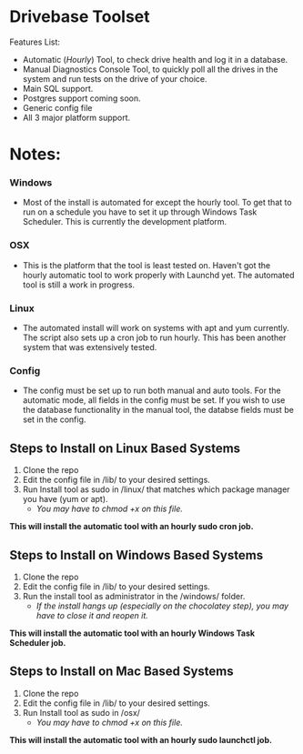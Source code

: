 # Drivebase Toolset

Features List:
  - Automatic (*Hourly*) Tool, to check drive health and log it in a database.
  - Manual Diagnostics Console Tool, to quickly poll all the drives in the system and run tests on the drive of your choice.
  - Main SQL support.
  - Postgres support coming soon.
  - Generic config file
  - All 3 major platform support.

# Notes:

### Windows
  - Most of the install is automated for except the hourly tool. To get that to run on a schedule you have to set it up through Windows Task Scheduler. This is currently the development platform.
  
### OSX
  - This is the platform that the tool is least tested on. Haven't got the hourly automatic tool to work properly with Launchd yet. The automated tool is still a work in progress.
  
### Linux
  - The automated install will work on systems with apt and yum currently. The script also sets up a cron job to run hourly. This has been another system that was extensively tested.
  
### Config
  - The config must be set up to run both manual and auto tools. For the automatic mode, all fields in the config must be set. If you wish to use the database functionality in the manual tool, the databse fields must be set in the config. 

## Steps to Install on Linux Based Systems

1. Clone the repo
2. Edit the config file in /lib/ to your desired settings.
3. Run Install tool as sudo in /linux/ that matches which package manager you have (yum or apt). 
   - *You may have to chmod +x on this file.*

**This will install the automatic tool with an hourly sudo cron job.**

## Steps to Install on Windows Based Systems

1. Clone the repo
2. Edit the config file in /lib/ to your desired settings.
3. Run the install tool as administrator in the /windows/ folder.
   - *If the install hangs up (especially on the chocolatey step), you may have to close it and reopen it.* 

**This will install the automatic tool with an hourly Windows Task Scheduler job.**

## Steps to Install on Mac Based Systems

1. Clone the repo
2. Edit the config file in /lib/ to your desired settings.
3. Run Install tool as sudo in /osx/ 
   - *You may have to chmod +x on this file.*
   
**This will install the automatic tool with an hourly sudo launchctl job.**

